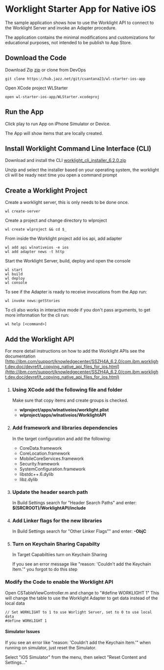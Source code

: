 # Worklight Starter App for Native iOS

The sample application shows how to use the Worklight API to connect to the Worklight Server and invoke an Adapter procedure.

The application contains the minimal modifications and customizations for educational purposes, not intended to be publish to App Store.

## Download the Code

Download Zip [zip](https://github.com/csantanapr/wl-starter-ios-app/archive/master.zip) or clone from DevOps

	git clone https://hub.jazz.net/git/csantana23/wl-starter-ios-app


Open XCode project WLStarter
    
    open wl-starter-ios-app/WLStarter.xcodeproj


## Run the App 

Click play to run App on iPhone Simulator or Device. 

The App will show items that are locally created.

## Install Worklight Command Line Interface (CLI)
Download and install the CLI  [worklight_cli_installer_6.2.0.zip](http://public.dhe.ibm.com/ibmdl/export/pub/software/mobile-solutions/worklight/worklight_cli_installer_6.2.0.zip)

Unzip and select the installer based on your operating system, the worklight cli will be ready next time you open a command prompt


## Create a Worklight Project

Create a worklight server, this is only needs to be done once.
    
    wl create-server
    
Create a project and change directory to wlproject

    wl create wlproject && cd $_
    
From inside the Worklight project add ios api, add adapter

    wl add api wlnativeios -e ios
    wl add adapter news -t http

Start the Worklight Server, build, deploy and open the console
    
    wl start
    wl build
    wl deploy
    wl console

To see if the Adapter is ready to receive invocations from the App run:

    wl invoke news:getStories
    
To cli also works in interactive mode if you don't pass arguments, to get more information for the cli run:

    wl help [<command>]


## Add the Worklight API
For more detail instructions on how to add the Worklight APIs see the documentation [http://ibm.com/support/knowledgecenter/SSZH4A_6.2.0/com.ibm.worklight.dev.doc/devref/t_copying_native_api_files_for_ios.html](http://ibm.com/support/knowledgecenter/SSZH4A_6.2.0/com.ibm.worklight.dev.doc/devref/t_copying_native_api_files_for_ios.html)

1. ### Using XCode add the following file and folder
	Make sure that copy items and create groups is checked.

    - **wlproject/apps/wlnativeios/worklight.plist**
    - **wlproject/apps/wlnativeios/WorklightAPI**

2. ### Add framework and libraries dependencies
	In the target configuration and add the following:

	- CoreData.framework
	- CoreLocation.framework
	- MobileCoreServices.framework
	- Security.framework
	- SystemConfiguration.framework
	- libstdc++.6.dylib
	- libz.dylib

3. ### Update the header search path
	In Build Settings search for "Header Search Paths" and enter: **$(SRCROOT)/WorklightAPI/include**

4. ### Add Linker flags for the new libraries
	In Build Settings  search for "Other Linker Flags"" and enter: **-ObjC**

5. ### Turn on Keychain Sharing Capabilty
	In Target Capabiltiies turn on Keychain Sharing

	If you see an error message like "reason: 'Couldn't add the Keychain Item.'" you forgot to do this step

### Modify the Code to enable the Worklight API
Open CSTableViewController.m and change to "#define WORKLIGHT 1"
This will change the table to use the Worklight Adapter to get data instead of the local data

    // Set WORKLIGHT to 1 to use Worlight Server, set to 0 to use local data
    #define WORKLIGHT 1

#### Simulator Issues
If you see an error like "reason: 'Couldn't add the Keychain Item.'" when running on simulator, just reset the Simulator. 

Select "iOS Simulator" from the menu, then select "Reset Content and Settings..."



